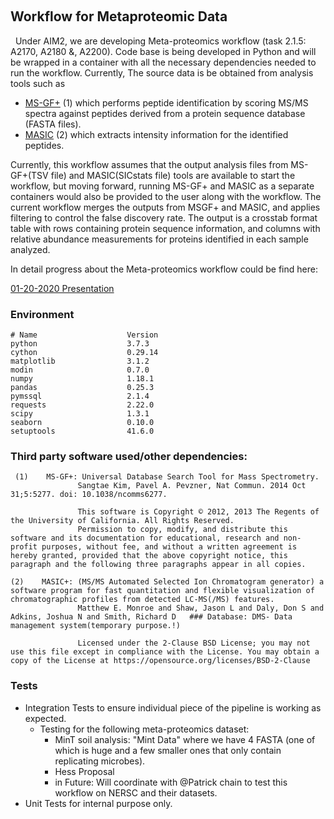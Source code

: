  
## Workflow for Metaproteomic Data  

  Under AIM2, we are developing Meta-proteomics workflow (task 2.1.5: A2170, A2180 &, A2200). Code base is being developed in Python and will be wrapped in a container with all the necessary dependencies needed to run the workflow. Currently, The source data is be obtained from analysis tools such as

- [MS-GF+]((https://github.com/MSGFPlus/msgfplus)) (1) which performs peptide identification by scoring MS/MS spectra against peptides derived from a protein sequence database (FASTA files). 
- [MASIC]((https://github.com/PNNL-Comp-Mass-Spec/MASIC)) (2) which extracts intensity information for the identified peptides. 

Currently, this workflow assumes that the output analysis files from MS-GF+(TSV file) and MASIC(SICstats file) tools are available to start the workflow, but moving forward, running MS-GF+ and MASIC as a separate containers would also be provided to the user along with the workflow. The current workflow merges the outputs from MSGF+ and MASIC, and applies filtering to control the false discovery rate. The output is a crosstab format table with rows containing protein sequence information, and columns with relative abundance measurements for proteins identified in each sample analyzed.

In detail progress about the Meta-proteomics workflow could be find here:

[01-20-2020 Presentation](https://drive.google.com/file/d/1qe_PRP2LgwaGuXCBQI2OrOgDIaXt3ZjP/view?usp=sharing) 

### Environment
    
    # Name                    Version 
    python                    3.7.3
    cython                    0.29.14                   
    matplotlib                3.1.2                      
    modin                     0.7.0                    
    numpy                     1.18.1                   
    pandas                    0.25.3                   
    pymssql                   2.1.4                    
    requests                  2.22.0           
    scipy                     1.3.1             
    seaborn                   0.10.0                    
    setuptools                41.6.0                    

### Third party software used/other dependencies:

     (1)    MS-GF+: Universal Database Search Tool for Mass Spectrometry.
                   Sangtae Kim, Pavel A. Pevzner, Nat Commun. 2014 Oct 31;5:5277. doi: 10.1038/ncomms6277.   
                   
                   This software is Copyright © 2012, 2013 The Regents of the University of California. All Rights Reserved.
                   Permission to copy, modify, and distribute this software and its documentation for educational, research and non-profit purposes, without fee, and without a written agreement is hereby granted, provided that the above copyright notice, this paragraph and the following three paragraphs appear in all copies.
 
    (2)    MASIC+: (MS/MS Automated Selected Ion Chromatogram generator) a software program for fast quantitation and flexible visualization of chromatographic profiles from detected LC-MS(/MS) features.            
                   Matthew E. Monroe and Shaw, Jason L and Daly, Don S and Adkins, Joshua N and Smith, Richard D   ### Database: DMS- Data management system(temporary purpose.!)
 
                   Licensed under the 2-Clause BSD License; you may not use this file except in compliance with the License. You may obtain a copy of the License at https://opensource.org/licenses/BSD-2-Clause
### Tests
- Integration Tests to ensure individual piece of the pipeline is working as expected.
    - Testing for the following meta-proteomics dataset:
        - MinT soil analysis: "Mint Data" where we have 4 FASTA (one of which is huge and a few smaller ones that only contain replicating microbes). 
        - Hess Proposal
        - in Future: Will coordinate with @Patrick chain to test this workflow on NERSC and their datasets. 
- Unit Tests for internal purpose only.
